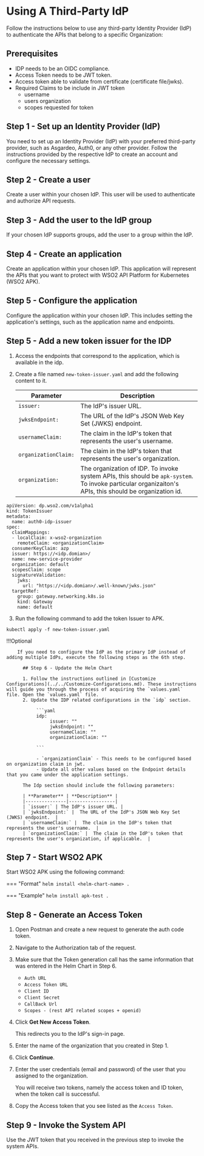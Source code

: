 # Using A Third-Party IdP

Follow the instructions below to use any third-party Identity Provider (IdP) to authenticate the APIs that belong to a specific Organization:

## Prerequisites
- IDP needs to be an OIDC compliance.
- Access Token needs to be JWT token.
- Access token able to validate from certificate (certificate file/jwks).
- Required Claims to be include in JWT token
     - username
     - users organization
     - scopes requested for token

## Step 1 - Set up an Identity Provider (IdP)

You need to set up an Identity Provider (IdP) with your preferred third-party provider, such as Asgardeo, Auth0, or any other provider. 
Follow the instructions provided by the respective IdP to create an account and configure the necessary settings.

## Step 2 - Create a user

Create a user within your chosen IdP. This user will be used to authenticate and authorize API requests.

## Step 3 - Add the user to the IdP group

If your chosen IdP supports groups, add the user to a group within the IdP.

## Step 4 - Create an application

Create an application within your chosen IdP. This application will represent the APIs that you want to protect with WSO2 API Platform for Kubernetes (WSO2 APK).

## Step 5 - Configure the application

Configure the application within your chosen IdP.
This includes setting the application's settings, such as the application name and endpoints.

## Step 5 - Add a new token issuer for the IDP

1. Access the endpoints that correspond to the application, which is available in the idp.
    

2. Create a file named `new-token-issuer.yaml` and add the following content to it.

    | **Parameter** | **Description** |
    |---------------|-----------------|
    | `issuer:` | The IdP's issuer URL. |
    | `jwksEndpoint:` |  The URL of the IdP's JSON Web Key Set (JWKS) endpoint.  |
    | `usernameClaim:` |  The claim in the IdP's token that represents the user's username.  |
    | `organizationClaim:` |  The claim in the IdP's token that represents the user's organization.   |
    | `organization:` |  The organization of IDP. To invoke system APIs, this should be `apk-system`. To invoke particular organizaiton's APIs, this should be organization id.  |

```
apiVersion: dp.wso2.com/v1alpha1
kind: TokenIssuer
metadata:
  name: auth0-idp-issuer
spec:
  claimMappings:
  - localClaim: x-wso2-organization
    remoteClaim: <organizationClaim>
  consumerKeyClaim: azp
  issuer: https://<idp.domian>/
  name: new-service-provider
  organization: default
  scopesClaim: scope
  signatureValidation:
    jwks:
      url: "https://<idp.domian>/.well-known/jwks.json"
  targetRef:
    group: gateway.networking.k8s.io
    kind: Gateway
    name: default
```
3. Run the following command to add the token Issuer to APK.

```
kubectl apply -f new-token-issuer.yaml
```


!!!Optional
    
        If you need to configure the IdP as the primary IdP instead of adding multiple IdPs, execute the following steps as the 6th step.

          ## Step 6 - Update the Helm Chart

          1. Follow the instructions outlined in [Customize Configurations](../../Customize-Configurations.md). These instructions will guide you through the process of acquiring the `values.yaml` file. Open the `values.yaml` file.
          2. Update the IDP related configurations in the `idp` section.

               ```yaml
               idp:
                    issuer: ""
                    jwksEndpoint: ""      
                    usernameClaim: ""
                    organizationClaim: ""

               ```

               - `organizationClaim` - This needs to be configured based on organization claim in jwt.
               - Update all other values based on the Endpoint details that you came under the application settings.

          The Idp section should include the following parameters:

          | **Parameter** | **Description** |
          |---------------|-----------------|
          | `issuer:` | The IdP's issuer URL. |
          | `jwksEndpoint:` |  The URL of the IdP's JSON Web Key Set (JWKS) endpoint.  |
          | `usernameClaim:` |  The claim in the IdP's token that represents the user's username.  |
          | `organizationClaim:` |  The claim in the IdP's token that represents the user's organization, if applicable.  |

## Step 7 - Start WSO2 APK

Start WSO2 APK using the following command:

=== "Format"
	```
	helm install <helm-chart-name> .
	```

=== "Example"
	```
	helm install apk-test .
	```

## Step 8 - Generate an Access Token

1. Open Postman and create a new request to generate the auth code token.
2. Navigate to the Authorization tab of the request.
3. Make sure that the Token generation call has the same information that was entered in the Helm Chart in Step 6.
     
     - `Auth URL`
     - `Access Token URL`
     - `Client ID`
     - `Client Secret`
     - `CallBack Url`
     - `Scopes - (rest API related scopes + openid)`

4. Click **Get New Access Token**.
     
      This redirects you to the IdP's sign-in page.

5. Enter the name of the organization that you created in Step 1.
6. Click **Continue**.
7. Enter the user credentials (email and password) of the user that you assigned to the organization.
     
     You will receive two tokens, namely the access token and ID token, when the token call is successful.

8.  Copy the Access token that you see listed as the `Access Token`.


## Step 9 - Invoke the System API

Use the JWT token that you received in the previous step to invoke the system APIs.
